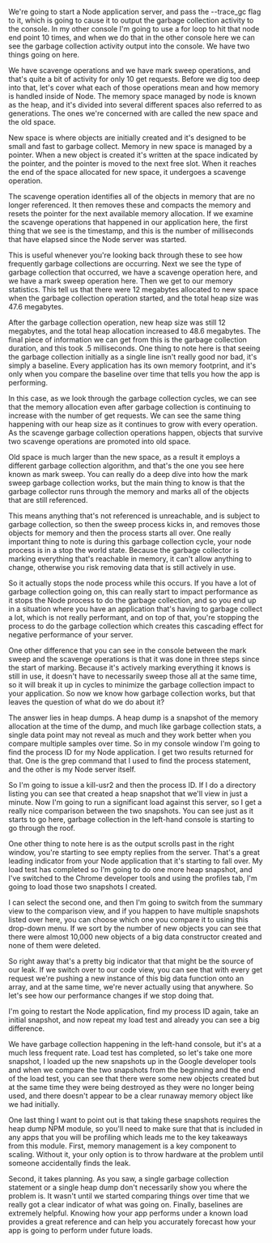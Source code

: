 We're going to start a Node application server, and pass the --trace_gc flag to it, which is going to cause it to output the garbage collection activity to the console. In my other console I'm going to use a for loop to hit that node end point 10 times, and when we do that in the other console here we can see the garbage collection activity output into the console. We have two things going on here.

We have scavenge operations and we have mark sweep operations, and that's quite a bit of activity for only 10 get requests. Before we dig too deep into that, let's cover what each of those operations mean and how memory is handled inside of Node. The memory space managed by node is known as the heap, and it's divided into several different spaces also referred to as generations. The ones we're concerned with are called the new space and the old space.

New space is where objects are initially created and it's designed to be small and fast to garbage collect. Memory in new space is managed by a pointer. When a new object is created it's written at the space indicated by the pointer, and the pointer is moved to the next free slot. When it reaches the end of the space allocated for new space, it undergoes a scavenge operation.

The scavenge operation identifies all of the objects in memory that are no longer referenced. It then removes these and compacts the memory and resets the pointer for the next available memory allocation. If we examine the scavenge operations that happened in our application here, the first thing that we see is the timestamp, and this is the number of milliseconds that have elapsed since the Node server was started.

This is useful whenever you're looking back through these to see how frequently garbage collections are occurring. Next we see the type of garbage collection that occurred, we have a scavenge operation here, and we have a mark sweep operation here. Then we get to our memory statistics. This tell us that there were 12 megabytes allocated to new space when the garbage collection operation started, and the total heap size was 47.6 megabytes.

After the garbage collection operation, new heap size was still 12 megabytes, and the total heap allocation increased to 48.6 megabytes. The final piece of information we can get from this is the garbage collection duration, and this took .5 milliseconds. One thing to note here is that seeing the garbage collection initially as a single line isn't really good nor bad, it's simply a baseline. Every application has its own memory footprint, and it's only when you compare the baseline over time that tells you how the app is performing.

In this case, as we look through the garbage collection cycles, we can see that the memory allocation even after garbage collection is continuing to increase with the number of get requests. We can see the same thing happening with our heap size as it continues to grow with every operation. As the scavenge garbage collection operations happen, objects that survive two scavenge operations are promoted into old space.

Old space is much larger than the new space, as a result it employs a different garbage collection algorithm, and that's the one you see here known as mark sweep. You can really do a deep dive into how the mark sweep garbage collection works, but the main thing to know is that the garbage collector runs through the memory and marks all of the objects that are still referenced.

This means anything that's not referenced is unreachable, and is subject to garbage collection, so then the sweep process kicks in, and removes those objects for memory and then the process starts all over. One really important thing to note is during this garbage collection cycle, your node process is in a stop the world state. Because the garbage collector is marking everything that's reachable in memory, it can't allow anything to change, otherwise you risk removing data that is still actively in use.

So it actually stops the node process while this occurs. If you have a lot of garbage collection going on, this can really start to impact performance as it stops the Node process to do the garbage collection, and so you end up in a situation where you have an application that's having to garbage collect a lot, which is not really performant, and on top of that, you're stopping the process to do the garbage collection which creates this cascading effect for negative performance of your server.

One other difference that you can see in the console between the mark sweep and the scavenge operations is that it was done in three steps since the start of marking. Because it's actively marking everything it knows is still in use, it doesn't have to necessarily sweep those all at the same time, so it will break it up in cycles to minimize the garbage collection impact to your application. So now we know how garbage collection works, but that leaves the question of what do we do about it?

The answer lies in heap dumps. A heap dump is a snapshot of the memory allocation at the time of the dump, and much like garbage collection stats, a single data point may not reveal as much and they work better when you compare multiple samples over time. So in my console window I'm going to find the process ID for my Node application. I get two results returned for that. One is the grep command that I used to find the process statement, and the other is my Node server itself.

So I'm going to issue a kill-usr2 and then the process ID. If I do a directory listing you can see that created a heap snapshot that we'll view in just a minute. Now I'm going to run a significant load against this server, so I get a really nice comparison between the two snapshots. You can see just as it starts to go here, garbage collection in the left-hand console is starting to go through the roof.

One other thing to note here is as the output scrolls past in the right window, you're starting to see empty replies from the server. That's a great leading indicator from your Node application that it's starting to fall over. My load test has completed so I'm going to do one more heap snapshot, and I've switched to the Chrome developer tools and using the profiles tab, I'm going to load those two snapshots I created.

I can select the second one, and then I'm going to switch from the summary view to the comparison view, and if you happen to have multiple snapshots listed over here, you can choose which one you compare it to using this drop-down menu. If we sort by the number of new objects you can see that there were almost 10,000 new objects of a big data constructor created and none of them were deleted.

So right away that's a pretty big indicator that that might be the source of our leak. If we switch over to our code view, you can see that with every get request we're pushing a new instance of this big data function onto an array, and at the same time, we're never actually using that anywhere. So let's see how our performance changes if we stop doing that.

I'm going to restart the Node application, find my process ID again, take an initial snapshot, and now repeat my load test and already you can see a big difference.

We have garbage collection happening in the left-hand console, but it's at a much less frequent rate. Load test has completed, so let's take one more snapshot, I loaded up the new snapshots up in the Google developer tools and when we compare the two snapshots from the beginning and the end of the load test, you can see that there were some new objects created but at the same time they were being destroyed as they were no longer being used, and there doesn't appear to be a clear runaway memory object like we had initially.

One last thing I want to point out is that taking these snapshots requires the heap dump NPM module, so you'll need to make sure that that is included in any apps that you will be profiling which leads me to the key takeaways from this module. First, memory management is a key component to scaling. Without it, your only option is to throw hardware at the problem until someone accidentally finds the leak.

Second, it takes planning. As you saw, a single garbage collection statement or a single heap dump don't necessarily show you where the problem is. It wasn't until we started comparing things over time that we really got a clear indicator of what was going on. Finally, baselines are extremely helpful. Knowing how your app performs under a known load provides a great reference and can help you accurately forecast how your app is going to perform under future loads.